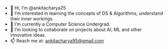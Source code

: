 - 👋 Hi, I’m @ankitacharya25
- 👀 I’m interested in learning the concepts of DS & Algorithms, understand their inner workings.
- 🌱 I’m currently a Computer Science Undergrad.
- 💞️ I’m looking to collaborate on projects about AI, ML and other innovative ideas.
- 📫 Reach me at: ankitacharya95@gmail.com

<!---
ankitacharya25/ankitacharya25 is a ✨ special ✨ repository because its `README.md` (this file) appears on your GitHub profile.
You can click the Preview link to take a look at your changes.
--->
